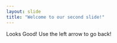 ```yaml
---
layout: slide
title: "Welcome to our second slide!"
---
```

Looks Good!
Use the left arrow to go back!
